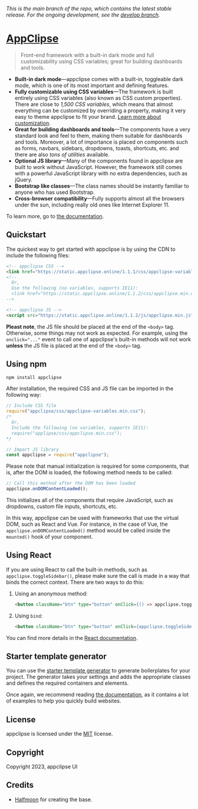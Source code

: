 *This is the main branch of the repo, which contains the latest stable release. For the ongoing development, see the [develop branch](https://github.com/reashetyrr/AppClipse/tree/develop).*

# [AppClipse](https://appclipse.online)

> Front-end framework with a built-in dark mode and full customizability using CSS variables; great for building dashboards and tools.

- **Built-in dark mode**—appclipse comes with a built-in, toggleable dark mode, which is one of its most important and defining features.
- **Fully customizable using CSS variables**—The framework is built entirely using CSS variables (also known as CSS custom properties). There are close to *1,500 CSS variables*, which means that almost everything can be customized by overriding a property, making it very easy to theme appclipse to fit your brand. [Learn more about customization](https://appclipse.online/docs/customize/).
- **Great for building dashboards and tools**—The components have a very standard look and feel to them, making them suitable for dashboards and tools. Moreover, a lot of importance is placed on components such as forms, navbars, sidebars, dropdowns, toasts, shortcuts, etc. and there are also *tons of utilities* available.
- **Optional JS library**—Many of the components found in appclipse are built to work without JavaScript. However, the framework still comes with a powerful JavaScript library with no extra dependencies, such as jQuery.
- **Bootstrap like classes**—The class names should be instantly familiar to anyone who has used Bootstrap.
- **Cross-browser compatibility**—Fully supports almost all the browsers under the sun, including really old ones like Internet Explorer 11.

To learn more, go to [the documentation](https://appclipse.online/docs/introduction/).

## Quickstart

The quickest way to get started with appclipse is by using the CDN to include the following files:

```html
<!-- appclipse CSS -->
<link href="https://static.appclipse.online/1.1.1/css/appclipse-variables.min.css" rel="stylesheet" />
<!--
  Or,
  Use the following (no variables, supports IE11):
  <link href="https://static.appclipse.online/1.1.2/css/appclipse.min.css" rel="stylesheet" />
-->

<!-- appclipse JS -->
<script src="https://static.appclipse.online/1.1.2/js/appclipse.min.js"></script>
```

**Pleast note**, the JS file should be placed at the end of the `<body>` tag. Otherwise, some things may not work as expected. For example, using the `onclick="..."` event to call one of appclipse's built-in methods will not work **unless** the JS file is placed at the end of the `<body>` tag.

## Using npm

```
npm install appclipse
```

After installation, the required CSS and JS file can be imported in the following way:

```javascript
// Include CSS file
require("appclipse/css/appclipse-variables.min.css");
/*
  Or,
  Include the following (no variables, supports IE11):
  require("applipse/css/appclipse.min.css");
*/

// Import JS library
const appclipse = require("appclipse");
```

Please note that manual initialization is required for some components, that is, after the DOM is loaded, the following method needs to be called:

```javascript
// Call this method after the DOM has been loaded
appclipse.onDOMContentLoaded();
```

This initializes all of the components that require JavaScript, such as dropdowns, custom file inputs, shortcuts, etc. 

In this way, appclipse can be used with frameworks that use the virtual DOM, such as React and Vue. For instance, in the case of Vue, the `appclipse.onDOMContentLoaded()` method would be called inside the `mounted()` hook of your component.

## Using React

If you are using React to call the built-in methods, such as `appclipse.toggleSidebar()`, please make sure the call is made in a way that binds the correct context. There are two ways to do this:

1.  Using an anonymous method: 

    ```html
    <button className="btn" type="button" onClick={() => appclipse.toggleSidebar()}>
    ```

2.  Using `bind`:

    ```html
    <button className="btn" type="button" onClick={appclipse.toggleSidebar.bind(appclipse)}>
    ```

You can find more details in the [React documentation](https://reactjs.org/docs/faq-functions.html#why-is-binding-necessary-at-all).

## Starter template generator

You can use the [starter template generator](https://appclipse.online/docs/page-building/#starter-template-generator) to generate boilerplates for your project. The generator takes your settings and adds the appropriate classes and defines the required containers and elements.

Once again, we recommend reading [the documentation](https://appclipse.online/docs/introduction/), as it contains a lot of examples to help you quickly build websites.

## License

appclipse is licensed under the [MIT](https://appclipse.online/license/) license.

## Copyright

Copyright 2023, appclipse UI


## Credits
- [Halfmoon](https://www.gethalfmoon.com) for creating the base.
